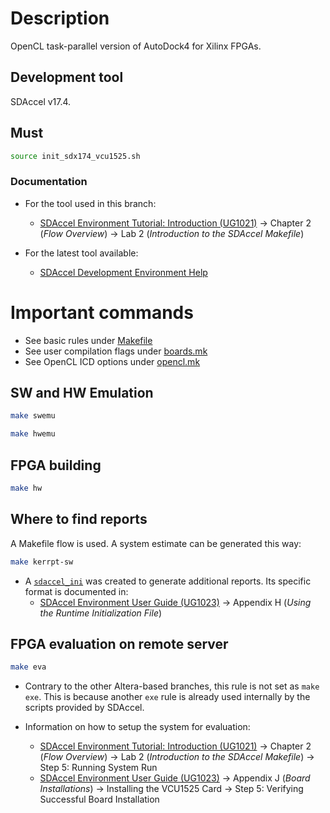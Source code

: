 # Description

OpenCL task-parallel version of AutoDock4 for Xilinx FPGAs.

## Development tool

SDAccel v17.4.

## Must

```zsh
source init_sdx174_vcu1525.sh
```

### Documentation

* For the tool used in this branch: 
	* [SDAccel Environment Tutorial: Introduction (UG1021)](https://www.xilinx.com/support/documentation/sw_manuals/xilinx2017_4/ug1021-sdaccel-intro-tutorial.pdf) -> Chapter 2 (_Flow Overview_) -> Lab 2 (_Introduction to the SDAccel Makefile_)

* For the latest tool available: 
	* [SDAccel Development Environment Help](https://www.xilinx.com/html_docs/xilinx2018_2/sdaccel_doc/zrq1526323398130.html)


# Important commands

* See basic rules under [Makefile](./ofdock_taskpar_xl/Makefile)
* See user compilation flags under [boards.mk](./common_xilinx/utility/boards.mk)
* See OpenCL ICD options under [opencl.mk](./common_xilinx/libs/opencl/opencl.mk)

## SW and HW Emulation

```zsh
make swemu
```

```zsh
make hwemu
```

## FPGA building

```zsh
make hw
```

## Where to find reports

A Makefile flow is used. A system estimate can be generated this way:

```zsh
make kerrpt-sw
```

* A [`sdaccel_ini`](./ofdock_taskpar_xl/sdaccel.ini) was created to generate additional reports. Its specific format is documented in: 
	* [SDAccel Environment User Guide (UG1023)](https://www.xilinx.com/support/documentation/sw_manuals/xilinx2017_4/ug1023-sdaccel-user-guide.pdf) -> Appendix H (_Using the Runtime Initialization File_)

## FPGA evaluation on remote server

```zsh
make eva
```

* Contrary to the other Altera-based branches, this rule is not set as `make exe`. This is because another `exe` rule is already used internally by the scripts provided by SDAccel.

* Information on how to setup the system for evaluation: 
	* [SDAccel Environment Tutorial: Introduction (UG1021)](https://www.xilinx.com/support/documentation/sw_manuals/xilinx2017_4/ug1021-sdaccel-intro-tutorial.pdf) -> Chapter 2 (_Flow Overview_) -> Lab 2 (_Introduction to the SDAccel Makefile_) -> Step 5: Running System Run
	* [SDAccel Environment User Guide (UG1023)](https://www.xilinx.com/support/documentation/sw_manuals/xilinx2017_4/ug1023-sdaccel-user-guide.pdf) -> Appendix J (_Board Installations_) -> Installing the VCU1525 Card -> Step 5: Verifying Successful Board Installation
	
